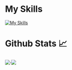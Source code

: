 # My Skills
[![My Skills](https://skillicons.dev/icons?i=git,github,mysql,py,tensorflow)](https://skillicons.dev)

# Github Stats 📈

<a href="https://github.com/bryan-ortiz0?tab=repositories">
  <img align="middle" src="https://github-readme-stats.vercel.app/api/top-langs/?username=bryan-ortiz0&theme=radical"/>
</a>
<a href="https://github.com/bryan-ortiz0?tab=repositories">
 <img align="middle" src="https://github-readme-stats.vercel.app/api?username=bryan-ortiz0&line_height=40&show_icons=true&theme=radical">
</a>

<!-- [![Top Langs](https://github-readme-stats.vercel.app/api/top-langs/?username=bryan-ortiz0)](https://github.com/anuraghazra/github-readme-stats)

**bryan-ortiz0** is a ✨ _special_ ✨ repository because its `README.md` (this file) appears on your GitHub profile.

Here are some ideas to get you started:

- 🔭 I’m currently working on ...
- 🔭 I’m currently working on ...
- 🌱 I’m currently learning ...
- 👯 I’m looking to collaborate on ...
- 🤔 I’m looking for help with ...
- 💬 Ask me about ...
- 📫 How to reach me: ...
- 😄 Pronouns: ...
- ⚡ Fun fact: ...
-->
